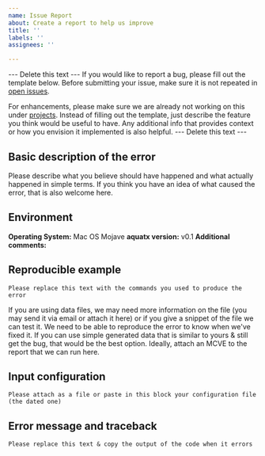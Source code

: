 ```yaml
---
name: Issue Report
about: Create a report to help us improve
title: ''
labels: ''
assignees: ''

---
```


--- Delete this text ---
If you would like to report a bug, please fill out the template below. Before submitting your issue, make sure it is not repeated in [open issues](https://github.com/MontgomeryLab/aquatx-srna/issues). 

For enhancements, please make sure we are already not working on this under [projects](https://github.com/MontgomeryLab/aquatx-srna/projects). Instead of filling out the template, just describe the feature you think would be useful to have. Any additional info that provides context or how you envision it implemented is also helpful. 
--- Delete this text ---


## Basic description of the error
Please describe what you believe should have happened and what actually happened in simple terms. If you think you have an idea of what caused the error, that is also welcome here. 

## Environment
**Operating System:** Mac OS Mojave
**aquatx version:** v0.1
**Additional comments:** 

## Reproducible example

```
Please replace this text with the commands you used to produce the error
```

If you are using data files, we may need more information on the file (you may send it via email or attach it here) or if you give a snippet of the file we can test it. We need to be able to reproduce the error to know when we've fixed it. If you can use simple generated data that is similar to yours & still get the bug, that would be the best option. Ideally, attach an MCVE to the report that we can run here. 

## Input configuration 

```
Please attach as a file or paste in this block your configuration file (the dated one)
```

## Error message and traceback

```
Please replace this text & copy the output of the code when it errors 
```
